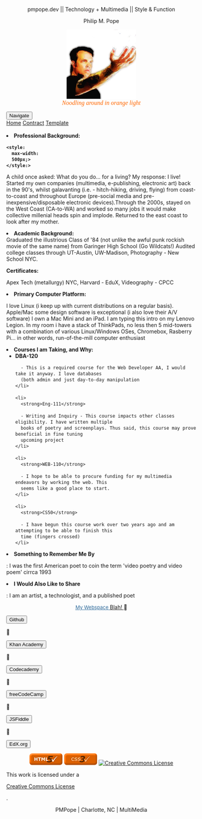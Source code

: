 <meta charset="UTF-8"></meta>

<meta
  name="viewport"
  content="width=device-width, initial-scale=1">
</meta>

<link
  href="styles/newdefault.css"
  rel="stylesheet"
  type="text/css">
</link>

<title>Philip Pope WEB110 Fall 2019</title>
<div class="body"></div>

<div> <p style="text-align: center;">pmpope.dev || Technology + Multimedia || Style & Function</div>

<p style="text-align: center;"><span class="span">Philip M. Pope</span></p>

<p style="text-align: center;">
  <img
    alt="PMPope with orange light"
    src="images/PMPope2013web.png"
    title="PMPope"
    style="display: block;margin-left: auto;margin-right: auto;"
    width="184"
    height="184"/>
  <span style="font-size: medium;color: rgb(255,102,0);">
    <em>
      <span style="font-family: book antiqua , palatino;">Noodling around in orange light</span>
    </em>
  </span>
</p>

<div class="dropdown">
  <button class="dropbtn">Navigate</button>
  <div class="dropdown-content">
  <a href="indexx.html">Home</a>
  <a href="contract.html">Contract</a>
  <a href="template.html">Template</a>
  </div>
</div>
<br>
<li>
  <strong>
    Professional Background:

    <style:
      max-width:
      500px;>
    </style:>
  </strong>
</li>

A child once asked: What do you do... for a living? My response: I live! Started my own companies
(multimedia, e-publishing, electronic art) back in the 90's, whilst galavanting (i.e. -
hitch-hiking, driving, flying) from coast-to-coast and throughout Europe (pre-social media and
pre-inexpensive/disposable electronic devices).Through the 2000s, stayed on the West Coast
(CA-to-WA) and worked so many jobs it would make collective millenial heads spin and implode.
Returned to the east coast to look after my mother.
<p></p>

<p></p>

<li>
  <strong>Academic Background:</strong>

  <div
    style:
    max-width:
    500px;>
    Graduated the illustrious Class of '84 (not unlike the awful punk rockish movie of the same
    name) from Garinger High School (Go Wildcats!) Audited college classes through UT-Austin,
    UW-Madison, Photography - New School NYC.
  </div>
</li>

<strong>Certificates:</strong>

Apex Tech (metallurgy) NYC, Harvard - EduX, Videography - CPCC

<p></p>

<li>
  <strong>Primary Computer Platform:</strong>

  I love Linux (i keep up with current distributions on a regular basis). Apple/Mac some design
  software is exceptional (i also love their A/V software) I own a Mac Mini and an iPad. I am typing
  this intro on my Lenovo Legion. In my room i have a stack of ThinkPads, no less then 5 mid-towers
  with a combination of various Linux/Windows OSes, Chromebox, Rasberry Pi... in other words,
  run-of-the-mill computer enthusiast
  <br/>

  <div
    style:
    max-width:
    500px;>
    <p></p>
  </div>
</li>

<li>
  <strong>Courses I am Taking, and Why:</strong>

  <ul>
    <li>
      <strong>DBA-120</strong>

      - This is a required course for the Web Developer AA, I would take it anyway. I love databases
      (both admin and just day-to-day manipulation
    </li>

    <li>
      <strong>Eng-111</strong>

      - Writing and Inquiry - This course impacts other classes eligibility. I have written multiple
      books of poetry and screenplays. Thus said, this course may prove beneficial in fine tuning
      upcoming project
    </li>

    <li>
      <strong>WEB-110</strong>

      - I hope to be able to procure funding for my multimedia endeavors by working the web. This
      seems like a good place to start.
    </li>

    <li>
      <strong>CS50</strong>

      - I have begun this course work over two years ago and am attempting to be able to finish this
      time (fingers crossed)
    </li>
  </ul>
</li>

<p></p>

<p></p>

<li>
  <strong>Something to Remember Me By</strong>

  : I was the first American poet to coin the term 'video poetry and video poem' cirrca 1993
</li>

<p></p>

<p></p>

<li>
  <strong>I Would Also Like to Share</strong>

  : I am an artist, a technologist, and a published poet
</li>

<p></p>

<p style="text-align: center;">
  <a
    href="http://students.cpcc.edu/~ppope002/"
    target="_blank">
    <span style="font-family: inherit;text-shadow: none;letter-spacing: normal;margin: 0.0px;padding: 0.0px;border-width: 0.0px;border-bottom-color: rgb(43,104,153);outline: 0.0px;font-weight: inherit;font-style: inherit;font-size: 13.0px;color: rgb(43,104,153);text-decoration: underline;">
      My Webspace
    </span>
  </a>
  <a href="http://students.cpcc.edu/~ppope002/">
      Blah!
  </a>
  🔶

  <a
    href="https://github.com/PMPope"
    target="_blank">
    <span style="font-family: inherit;text-shadow: none;letter-spacing: normal;margin: 0.0px;padding: 0.0px;border-width: 0.0px;border-bottom-color: rgb(43,104,153);outline: 0.0px;font-weight: inherit;font-style: inherit;font-size: 13.0px;color: rgb(43,104,153);text-decoration: underline;">
      <button>Github</button>
    </span>
  </a>

  🔶

  <a
    href="https://www.khanacademy.org/profile/PMPope/courses"
    target="_blank">
    <span style="font-family: inherit;text-shadow: none;letter-spacing: normal;margin: 0.0px;padding: 0.0px;border-width: 0.0px;border-bottom-color: rgb(43,104,153);outline: 0.0px;font-weight: inherit;font-style: inherit;font-size: 13.0px;color: rgb(43,104,153);text-decoration: underline;">
      <button>Khan Academy</button>
    </span>
  </a>

  🔶

  <a
    href="https://www.codecademy.com/profiles/PMPope%20"
    target="_blank">
    <span style="font-family: inherit;text-shadow: none;letter-spacing: normal;margin: 0.0px;padding: 0.0px;border-width: 0.0px;border-bottom-color: rgb(43,104,153);outline: 0.0px;font-weight: inherit;font-style: inherit;font-size: 13.0px;color: rgb(43,104,153);text-decoration: underline;">
      <button>Codecademy</button>
    </span>
  </a>

  🔶

  <a
    href="https://www.freecodecamp.org/pmpope"
    target="_blank">
    <button>freeCodeCamp</button>
  </a>

  🔶

  <a
    href="https://jsfiddle.net/PMPope/0ecvmfx2/"
    target="_blank">
    <button>JSFiddle</button>
  </a>

  🔶

  <a
    href="https://profile.edx.org/u/pmpope"
    target="_blank">
    <button>EdX.org</button>
  </a>
</p>

<p style="text-align: center;"></p>

<footer><p style="text-align: center;">
  <img
    align
    alt="Valid-HTML"
    src="images/HTML5Button.png"
    border="0"
    vertical-align:
    middle;/>
  <img
    align
    alt="Valid-CSS"
    src="images/CSS3Button.png"
    border="0"
    vertical-align:
    middle;/>
  <a
    href="http://creativecommons.org/licenses/by-nc-sa/4.0/"
    rel="license">
    <img
      alt="Creative Commons License"
      src="https://i.creativecommons.org/l/by-nc-sa/4.0/88x31.png"
      style="border-width:0"/>
  </a>

  <br/>

  This work is licensed under a

  <a
    href="http://creativecommons.org/licenses/by-nc-sa/4.0/"
    rel="license">
    Creative Commons License
  </a>

  .
</p>

<p style="text-align: center;">PMPope | Charlotte, NC | MultiMedia</p></footer>

